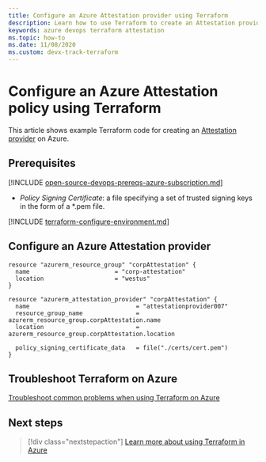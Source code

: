 ```yaml
---
title: Configure an Azure Attestation provider using Terraform
description: Learn how to use Terraform to create an Attestation provider on Azure.
keywords: azure devops terraform attestation
ms.topic: how-to
ms.date: 11/08/2020
ms.custom: devx-track-terraform
---
```


# Configure an Azure Attestation policy using Terraform

This article shows example Terraform code for creating an [Attestation provider](/azure/attestation/overview) on Azure.

## Prerequisites

[!INCLUDE [open-source-devops-prereqs-azure-subscription.md](../includes/open-source-devops-prereqs-azure-subscription.md)]
- *Policy Signing Certificate*: a file specifying a set of trusted signing keys in the form of a *.pem file.

[!INCLUDE [terraform-configure-environment.md](includes/terraform-configure-environment.md)]

## Configure an Azure Attestation provider

```hcl
resource "azurerm_resource_group" "corpAttestation" {
  name                        = "corp-attestation"
  location                    = "westus"
}

resource "azurerm_attestation_provider" "corpAttestation" {
  name                              = "attestationprovider007"
  resource_group_name               = azurerm_resource_group.corpAttestation.name
  location                          = azurerm_resource_group.corpAttestation.location

  policy_signing_certificate_data   = file("./certs/cert.pem")
}
```

## Troubleshoot Terraform on Azure

[Troubleshoot common problems when using Terraform on Azure](troubleshoot.md)

## Next steps

> [!div class="nextstepaction"] 
> [Learn more about using Terraform in Azure](/azure/terraform)